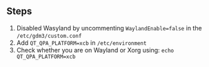 ## Steps

1. Disabled Wasyland by uncommenting ```WaylandEnable=false``` in the ```/etc/gdm3/custom.conf```
2. Add ```QT_QPA_PLATFORM=xcb``` in ```/etc/environment```
3. Check whether you are on Wayland or Xorg using: ```echo QT_QPA_PLATFORM=xcb```